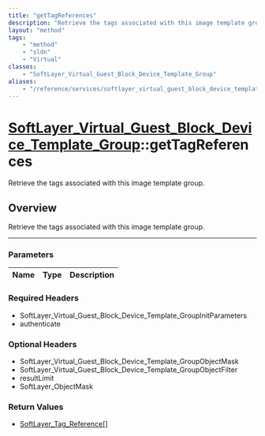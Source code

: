 ```yaml
---
title: "getTagReferences"
description: "Retrieve the tags associated with this image template group."
layout: "method"
tags:
    - "method"
    - "sldn"
    - "Virtual"
classes:
    - "SoftLayer_Virtual_Guest_Block_Device_Template_Group"
aliases:
    - "/reference/services/softlayer_virtual_guest_block_device_template_group/getTagReferences"
---
```

# [SoftLayer_Virtual_Guest_Block_Device_Template_Group](/reference/services/SoftLayer_Virtual_Guest_Block_Device_Template_Group)::getTagReferences


Retrieve the tags associated with this image template group.


## Overview 
Retrieve the tags associated with this image template group.

-----

### Parameters 
|Name | Type | Description |
| --- | --- | --- |


### Required Headers
* SoftLayer_Virtual_Guest_Block_Device_Template_GroupInitParameters
* authenticate


### Optional Headers
* SoftLayer_Virtual_Guest_Block_Device_Template_GroupObjectMask
* SoftLayer_Virtual_Guest_Block_Device_Template_GroupObjectFilter
* resultLimit
* SoftLayer_ObjectMask

### Return Values
* <a href='/reference/datatypes/SoftLayer_Tag_Reference'>SoftLayer_Tag_Reference[] </a>





